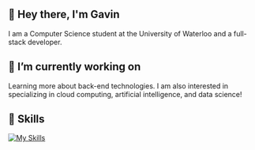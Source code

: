 ## 👋 Hey there, I'm Gavin 
I am a Computer Science student at the University of Waterloo and a full-stack developer.

## 🌱 I’m currently working on
Learning more about back-end technologies. I am also interested in specializing in cloud computing, artificial intelligence, and data science!

## 📖 Skills
[![My Skills](https://skillicons.dev/icons?i=python,js,html,css,react,tailwind,nodejs,express,nextjs,mongodb,c,cpp,java)](https://skillicons.dev)
